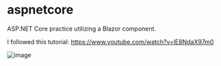 # aspnetcore
ASP.NET Core practice utilizing a Blazor component. 

I followed this tutorial: https://www.youtube.com/watch?v=lE8NdaX97m0

![image](https://github.com/nardnob/aspnetcore/assets/26029755/f5395ea8-9ed8-433b-85d5-cf1f64a4dab4)
